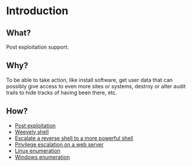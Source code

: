 # Introduction

## What?

Post exploitation support.

## Why?

To be able to take action, like install software, get user data that can possibly give access to even more sites or 
systems, destroy or alter audit trails to hide tracks of having been there, etc.

## How?

* [Post exploitation](overview.md)
* [Weevely shell](weevely.md)
* [Escalate a reverse shell to a more powerful shell](escalate-shell.md)
* [Privilege escalation on a web server](privesc.md)
* [Linux enumeration](linux-post.md)
* [Windows enumeration](windows-post.md)

